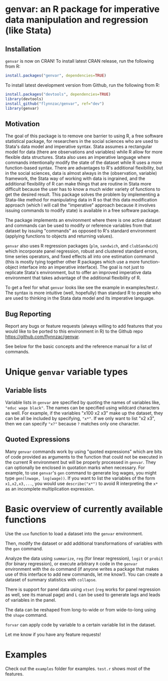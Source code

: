 # genvar: an R package for imperative data manipulation and regression (like Stata)

## Installation

`genvar` is now on CRAN! To install latest CRAN release, run the following from R:

```R
install.packages("genvar", dependencies=TRUE)
```

To install latest development version from Github, run the following from R:
```R
install.packages("devtools", dependencies=TRUE)
library(devtools)
install_github("flynnzac/genvar", ref="dev")
library(genvar)
```

## Motivation
The goal of this package is to remove one barrier to using R, a free software statistical package, for researchers in the social sciences who are used to Stata's data model and imperative syntax.  Stata assumes a rectangular model for data (there are observations and variables) while R allow for more flexible data structures. Stata also uses an imperative language where commands intentionally modify the state of the dataset while R uses a more function-based syntax. There are advantages to R's additional flexibility, but in the social sciences, data is almost always in the (observation, variable) framework, the Stata way of working with data is ingrained, and the additional flexibility of R can make things that are routine in Stata more difficult because the user has to know a much wider variety of functions to get the desired result.  This package solves the problem by implementing a Stata-like method for manipulating data in R so that this data modification approach (which I will call the "imperative" approach because it involves issuing commands to modify state) is available in a free software package. 

The package implements an environment where there is one active dataset and commands can be used to modify or reference variables from that dataset by issuing "commands" as opposed to R's standard environment (applying functions to objects and returning values).

`genvar` also uses R regression packages (`plm`, `sandwich`, and `clubSandwich`) which incorporate panel regression, robust and clustered standard errors, time series operators, and fixed effects all into one estimation command (this is mostly tying together other R packages which use a more function-object interface into an imperative interface).  The goal is not just to replicate Stata's environment, but to offer an improved imperative data environment that takes advantage of the additional flexibility of R.

To get a feel for what `genvar` looks like see the example in examples/test.r. The syntax is more intuitive (well, hopefully) than standard R to people who are used to thinking in the Stata data model and its imperative language.

## Bug Reporting

Report any bugs or feature requests  (always willing to add features that you would like to be ported to this environment in R) to the Github repo https://github.com/flynnzac/genvar.

See below for the basic concepts and the reference manual for a list of commands.

# Unique `genvar` variable types

## Variable lists

Variable lists in `genvar` are specified by quoting the names of variables like, `"educ wage black"`. The names can be specified using wildcard characters as well. For example, if the variables "x100 x2 x3" make up the dataset, they can be all be included by specifying, `"x*"`. If we only want to list "x2 x3", then we can specify `"x?"` because `?` matches only one character.

## Quoted Expressions

Many `genvar` commands work by using "quoted expressions" which are bits of code provided as arguments to the function that could not be executed in the current R environment but will be properly processed in `genvar`.  They can optionally be enclosed in quotation marks when necessary. For example, to use `genvar`'s `gen` command to generate log wages, you might type `gen(lnwage, log(wage))`. If you want to list the variables of the form `x1,x2,x3,...`, you would use `describe("x*")` to avoid R interpreting the `x*` as an incomplete multiplication expression.

# Basic overview of currently available functions

Use the `use` function to load a dataset into the `genvar` environment. 

Then, modify the dataset or add additional transformations of variables with the `gen` command.

Analyze the data using `summarize`, `reg` (for linear regression), `logit` or `probit` (for binary regression), or execute arbitrary `R` code in the `genvar` environment with the `do` command (if anyone writes a package that makes use of this interface to add new commands, let me know!).  You can create a dataset of summary statistics with `collapse`.

There is support for panel data using `xtset` (`reg` works for panel regression as well, see its manual page) and `L` can be used to generate lags and leads of variables in the panel.

The data can be reshaped from long-to-wide or from wide-to-long using the `shape` command.

`forvar` can apply code by variable to a certain variable list in the dataset.

Let me know if you have any feature requests!

# Examples

Check out the `examples` folder for examples. `test.r` shows most of the features.


